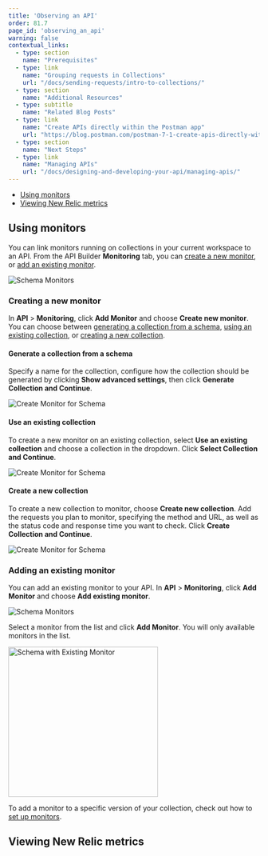 ```yaml
---
title: 'Observing an API'
order: 81.7
page_id: 'observing_an_api'
warning: false
contextual_links:
  - type: section
    name: "Prerequisites"
  - type: link
    name: "Grouping requests in Collections"
    url: "/docs/sending-requests/intro-to-collections/"
  - type: section
    name: "Additional Resources"
  - type: subtitle
    name: "Related Blog Posts"
  - type: link
    name: "Create APIs directly within the Postman app"
    url: "https://blog.postman.com/postman-7-1-create-apis-directly-within-the-postman-app/"
  - type: section
    name: "Next Steps"
  - type: link
    name: "Managing APIs"
    url: "/docs/designing-and-developing-your-api/managing-apis/"
---
```


<!-- TODO: lede
observability
You use Postman Monitors to monitor the functionality and end to end performance of your APIs
-->

* [Using monitors](#using_monitors)
* [Viewing New Relic metrics](#viewing_new_relic_metrics)

## Using monitors

<!--TODO: change lede
Check an API's performance and response times at scheduled intervals.
-->

You can link monitors running on collections in your current workspace to an API. From the API Builder **Monitoring** tab, you can [create a new monitor](#creating-a-new-monitor), or [add an existing monitor](#adding-an-existing-monitor).

![Schema Monitors](https://assets.postman.com/postman-docs/schema-monitors.jpg)

### Creating a new monitor

In __API__ &gt; **Monitoring**, click __Add Monitor__ and choose **Create new monitor**. You can choose between [generating a collection from a schema](#generate-a-collection-from-a-schema), [using an existing collection](#use-an-existing-collection), or [creating a new collection](#create-a-new-collection).

#### Generate a collection from a schema

Specify a name for the collection, configure how the collection should be generated by clicking **Show advanced settings**, then click **Generate Collection and Continue**.

![Create Monitor for Schema](https://assets.postman.com/postman-docs/api-builder-generate-monitor.jpg)

#### Use an existing collection

To create a new monitor on an existing collection, select **Use an existing collection** and choose a collection in the dropdown. Click **Select Collection and Continue**.

![Create Monitor for Schema](https://assets.postman.com/postman-docs/api-builder-monitor-from-collection.jpg)

#### Create a new collection

To create a new collection to monitor, choose **Create new collection**. Add the requests you plan to monitor, specifying the method and URL, as well as the status code and response time you want to check. Click **Create Collection and Continue**.

![Create Monitor for Schema](https://assets.postman.com/postman-docs/api-builder-monitor-from-scratch.jpg)

### Adding an existing monitor

You can add an existing monitor to your API. In __API__ &gt; **Monitoring**, click **Add Monitor** and choose **Add existing monitor**.

![Schema Monitors](https://assets.postman.com/postman-docs/schema-monitors.jpg)

Select a monitor from the list and click **Add Monitor**. You will only available monitors in the list.

<img alt="Schema with Existing Monitor" src="https://assets.postman.com/postman-docs/existing-monitor-schema.jpg" width="300px"/>

To add a monitor to a specific version of your collection, check out how to [set up monitors](/docs/designing-and-developing-your-api/monitoring-your-api/setting-up-monitor/).

## Viewing New Relic metrics

<!--TODO

Postman will become the central place to navigate  to various New Relic resources. You can link relevant dashboards and deployments to your API inside Postman.

With this integration, each API can be linked to

-   Multiple services from New Relic. Each service can correspond to a running instance of the API e.g. beta, prod1 and prod2.

-   Multiple dashboards from New Relic.

1. Set up monitors, then set up the New Relic integration to send metrics from Postman to New Relic. src/pages/docs/integrations/available-integrations/new-relic/
1. Set up services in New Relic?
1. Go to API version, **Monitoring** tab.
1. Under **Connect to APIM**, select **New Relic**.
1. Authenticate:
    1. nickname
    1. New Relic API Key
    1. New Relic region
    1. Select **Authenticate**.
1. Select Services:
    1. Services (explain)
    1. Link Dashboards (optional)
    1. Select **Connect**.

Behavior after you're connected, what is shown, etc.
-->
